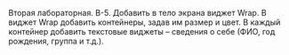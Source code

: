 Вторая лабораторная. В-5.
Добавить в тело экрана виджет Wrap. В виджет Wrap добавить контейнеры, задав им размер и цвет. 
В каждый контейнер добавить текстовые виджеты – сведения о себе (ФИО, год рождения, группа и т.д.).
